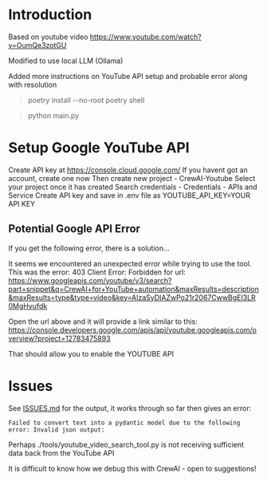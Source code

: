 # Introduction

Based on youtube video https://www.youtube.com/watch?v=OumQe3zotGU

Modified to use local LLM (Ollama)

Added more instructions on YouTube API setup and probable error along with resolution


> poetry install --no-root
> poetry shell

> python main.py 

# Setup Google YouTube API

Create API key at https://console.cloud.google.com/ 
If you havent got an account, create one now
Then create new project - CrewAI-Youtube
Select your project once it has created
Search credentials - Credentials - APIs and Service
Create API key and save in .env file as YOUTUBE_API_KEY=YOUR API KEY

## Potential Google API Error

If you get the following error, there is a solution...

It seems we encountered an unexpected error while trying to use the tool. This was the error: 403 Client Error: Forbidden for url: https://www.googleapis.com/youtube/v3/search?part=snippet&q=CrewAI+for+YouTube+automation&maxResults=description&maxResults=type&type=video&key=AIzaSyDIAZwPo21r2067CwwBgEI3LR0MgHvufdk

Open the url above and it will provide a link similar to this:
    https://console.developers.google.com/apis/api/youtube.googleapis.com/overview?project=12783475893

That should allow you to enable the YOUTUBE API

# Issues

See [ISSUES.md](./ISSUES.md) for the output, it works through so far then gives an error:

```
Failed to convert text into a pydantic model due to the following error: Invalid json output:
```

Perhaps ./tools/youtube_video_search_tool.py is not receiving sufficient data back from the YouTube API

It is difficult to know how we debug this with CrewAI - open to suggestions!